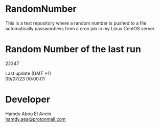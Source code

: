 # RandomNumber    
This is a test repository where a random number is pushed to a file automatically passwordless from a cron job in my Linux CentOS server    
# Random Number of the last run   
22347
      
Last update (GMT +1)    
09/07/23 00:00:01
# Developer    
Hamdy Abou El Anein   
hamdy.aea@protonmail.com
